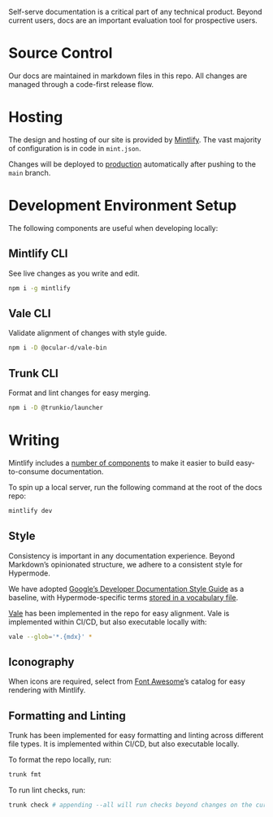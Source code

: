 Self-serve documentation is a critical part of any technical product. Beyond current users, docs are an important evaluation tool for prospective users.

# Source Control

Our docs are maintained in markdown files in this repo. All changes are managed through a code-first release flow.

# Hosting

The design and hosting of our site is provided by [Mintlify](https://mintlify.com/). The vast majority of configuration is in code in `mint.json`.

Changes will be deployed to [production](https://docs.hypermode.com) automatically after pushing to the `main` branch.

# Development Environment Setup

The following components are useful when developing locally:

## Mintlify CLI
See live changes as you write and edit.

```bash
npm i -g mintlify
```

## Vale CLI
Validate alignment of changes with style guide.

```bash
npm i -D @ocular-d/vale-bin
```

## Trunk CLI
Format and lint changes for easy merging.

```bash
npm i -D @trunkio/launcher
```



# Writing

Mintlify includes a [number of components](https://mintlify.com/docs/content/components/accordions) to make it easier to build easy-to-consume documentation.

To spin up a local server, run the following command at the root of the docs repo:

```bash
mintlify dev
```

## Style

Consistency is important in any documentation experience. Beyond Markdown’s opinionated structure, we adhere to a consistent style for Hypermode.

We have adopted [Google’s Developer Documentation Style Guide](https://developers.google.com/style/) as a baseline, with Hypermode-specific terms [stored in a vocabulary file](https://github.com/gohypermode/docs/blob/9b3f5c88a4274c549d65288339a4f7c5a7d6ae2a/styles/config/vocabularies/general/accept.txt).

[Vale](https://vale.sh/) has been implemented in the repo for easy alignment. Vale is implemented within CI/CD, but also executable locally with:

```bash
vale --glob='*.{mdx}' *
```

## Iconography

When icons are required, select from [Font Awesome](https://fontawesome.com/icons)’s catalog for easy rendering with Mintlify.

## Formatting and Linting

Trunk has been implemented for easy formatting and linting across different file types. It is implemented within CI/CD, but also executable locally.

To format the repo locally, run:

```bash
trunk fmt
```

To run lint checks, run:

```bash
trunk check # appending --all will run checks beyond changes on the current branch
```
